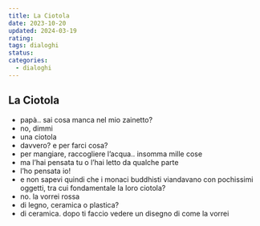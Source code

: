 ```yaml
---
title: La Ciotola
date: 2023-10-20
updated: 2024-03-19
rating: 
tags: dialoghi
status: 
categories:
  - dialoghi
---
```

## La Ciotola

- papà.. sai cosa manca nel mio zainetto?
- no, dimmi
- una ciotola
- davvero? e per farci cosa?
- per mangiare, raccogliere l’acqua.. insomma mille cose
- ma l’hai pensata tu o l’hai letto da qualche parte
- l’ho pensata io!
- e non sapevi quindi che i monaci buddhisti viandavano con pochissimi oggetti, tra cui fondamentale la loro ciotola?
- no. la vorrei rossa
- di legno, ceramica o plastica?
- di ceramica. dopo ti faccio vedere un disegno di come la vorrei
